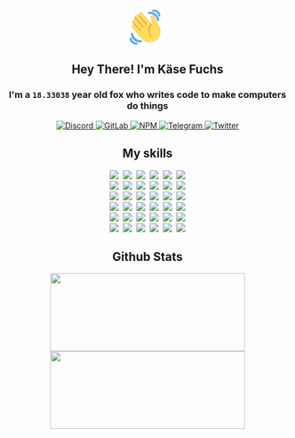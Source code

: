 <div><p align=center><img src=./resources/images/wave.gif width=64px height=64px></p><h2 align=center>Hey There! I'm Käse Fuchs</h2><h3 align=center>I'm a <code>18.33038</code> year old fox who writes code to make computers do things</h3><p align=center><a href=https://discord.com/users/507526681125322772><img alt=Discord src="https://img.shields.io/badge/Discord-5865F2?logo=discord&logoColor=white&style=flat-square#154a72edd4667c5766c51fb804e7106a"> </a><a href=https://gitlab.com/kasefuchs><img alt=GitLab src="https://img.shields.io/badge/GitLab-330F63?logo=gitlab&logoColor=white&style=flat-square#154a72edd4667c5766c51fb804e7106a"> </a><a href=https://npmjs.com/~kasefuchs><img alt=NPM src="https://img.shields.io/badge/NPM-CB3837?logo=npm&logoColor=white&style=flat-square#154a72edd4667c5766c51fb804e7106a"> </a><a href=https://t.me/kasefuchs><img alt=Telegram src="https://img.shields.io/badge/Telegram-2CA5E0?logo=telegram&logoColor=white&style=flat-square#154a72edd4667c5766c51fb804e7106a"> </a><a href=https://twitter.com/kasefuchs><img alt=Twitter src="https://img.shields.io/badge/Twitter-1DA1F2?logo=twitter&logoColor=white&style=flat-square#154a72edd4667c5766c51fb804e7106a"></a></p><h2 align=center>My skills</h2><p align=center><a href=https://aws.amazon.com/ ><picture><source srcset="https://skillicons.dev/icons?i=aws&theme=dark#154a72edd4667c5766c51fb804e7106a" media="(prefers-color-scheme: dark)"><source srcset="https://skillicons.dev/icons?i=aws&theme=light#154a72edd4667c5766c51fb804e7106a" media="(prefers-color-scheme: light), (prefers-color-scheme: no-preference)"><img src="https://skillicons.dev/icons?i=aws&theme=light#154a72edd4667c5766c51fb804e7106a"></picture></a>&nbsp;&nbsp;<a href=https://en.wikipedia.org/wiki/Bash_(Unix_shell)><picture><source srcset="https://skillicons.dev/icons?i=bash&theme=dark#154a72edd4667c5766c51fb804e7106a" media="(prefers-color-scheme: dark)"><source srcset="https://skillicons.dev/icons?i=bash&theme=light#154a72edd4667c5766c51fb804e7106a" media="(prefers-color-scheme: light), (prefers-color-scheme: no-preference)"><img src="https://skillicons.dev/icons?i=bash&theme=light#154a72edd4667c5766c51fb804e7106a"></picture></a>&nbsp;&nbsp;<a href=https://discord.com/developers/docs><picture><source srcset="https://skillicons.dev/icons?i=bots&theme=dark#154a72edd4667c5766c51fb804e7106a" media="(prefers-color-scheme: dark)"><source srcset="https://skillicons.dev/icons?i=bots&theme=light#154a72edd4667c5766c51fb804e7106a" media="(prefers-color-scheme: light), (prefers-color-scheme: no-preference)"><img src="https://skillicons.dev/icons?i=bots&theme=light#154a72edd4667c5766c51fb804e7106a"></picture></a>&nbsp;&nbsp;<a href=https://www.cloudflare.com/ ><picture><source srcset="https://skillicons.dev/icons?i=cloudflare&theme=dark#154a72edd4667c5766c51fb804e7106a" media="(prefers-color-scheme: dark)"><source srcset="https://skillicons.dev/icons?i=cloudflare&theme=light#154a72edd4667c5766c51fb804e7106a" media="(prefers-color-scheme: light), (prefers-color-scheme: no-preference)"><img src="https://skillicons.dev/icons?i=cloudflare&theme=light#154a72edd4667c5766c51fb804e7106a"></picture></a>&nbsp;&nbsp;<a href=https://en.wikipedia.org/wiki/CSS><picture><source srcset="https://skillicons.dev/icons?i=css&theme=dark#154a72edd4667c5766c51fb804e7106a" media="(prefers-color-scheme: dark)"><source srcset="https://skillicons.dev/icons?i=css&theme=light#154a72edd4667c5766c51fb804e7106a" media="(prefers-color-scheme: light), (prefers-color-scheme: no-preference)"><img src="https://skillicons.dev/icons?i=css&theme=light#154a72edd4667c5766c51fb804e7106a"></picture></a>&nbsp;&nbsp;<a href=https://www.docker.com/ ><picture><source srcset="https://skillicons.dev/icons?i=docker&theme=dark#154a72edd4667c5766c51fb804e7106a" media="(prefers-color-scheme: dark)"><source srcset="https://skillicons.dev/icons?i=docker&theme=light#154a72edd4667c5766c51fb804e7106a" media="(prefers-color-scheme: light), (prefers-color-scheme: no-preference)"><img src="https://skillicons.dev/icons?i=docker&theme=light#154a72edd4667c5766c51fb804e7106a"></picture></a><br><a href=https://www.electronjs.org/ ><picture><source srcset="https://skillicons.dev/icons?i=electron&theme=dark#154a72edd4667c5766c51fb804e7106a" media="(prefers-color-scheme: dark)"><source srcset="https://skillicons.dev/icons?i=electron&theme=light#154a72edd4667c5766c51fb804e7106a" media="(prefers-color-scheme: light), (prefers-color-scheme: no-preference)"><img src="https://skillicons.dev/icons?i=electron&theme=light#154a72edd4667c5766c51fb804e7106a"></picture></a>&nbsp;&nbsp;<a href=https://expressjs.com/ ><picture><source srcset="https://skillicons.dev/icons?i=express&theme=dark#154a72edd4667c5766c51fb804e7106a" media="(prefers-color-scheme: dark)"><source srcset="https://skillicons.dev/icons?i=express&theme=light#154a72edd4667c5766c51fb804e7106a" media="(prefers-color-scheme: light), (prefers-color-scheme: no-preference)"><img src="https://skillicons.dev/icons?i=express&theme=light#154a72edd4667c5766c51fb804e7106a"></picture></a>&nbsp;&nbsp;<a href=https://www.figma.com/ ><picture><source srcset="https://skillicons.dev/icons?i=figma&theme=dark#154a72edd4667c5766c51fb804e7106a" media="(prefers-color-scheme: dark)"><source srcset="https://skillicons.dev/icons?i=figma&theme=light#154a72edd4667c5766c51fb804e7106a" media="(prefers-color-scheme: light), (prefers-color-scheme: no-preference)"><img src="https://skillicons.dev/icons?i=figma&theme=light#154a72edd4667c5766c51fb804e7106a"></picture></a>&nbsp;&nbsp;<a href=https://firebase.google.com/ ><picture><source srcset="https://skillicons.dev/icons?i=firebase&theme=dark#154a72edd4667c5766c51fb804e7106a" media="(prefers-color-scheme: dark)"><source srcset="https://skillicons.dev/icons?i=firebase&theme=light#154a72edd4667c5766c51fb804e7106a" media="(prefers-color-scheme: light), (prefers-color-scheme: no-preference)"><img src="https://skillicons.dev/icons?i=firebase&theme=light#154a72edd4667c5766c51fb804e7106a"></picture></a>&nbsp;&nbsp;<a href=https://flask.palletsprojects.com/ ><picture><source srcset="https://skillicons.dev/icons?i=flask&theme=dark#154a72edd4667c5766c51fb804e7106a" media="(prefers-color-scheme: dark)"><source srcset="https://skillicons.dev/icons?i=flask&theme=light#154a72edd4667c5766c51fb804e7106a" media="(prefers-color-scheme: light), (prefers-color-scheme: no-preference)"><img src="https://skillicons.dev/icons?i=flask&theme=light#154a72edd4667c5766c51fb804e7106a"></picture></a>&nbsp;&nbsp;<a href=https://cloud.google.com/ ><picture><source srcset="https://skillicons.dev/icons?i=gcp&theme=dark#154a72edd4667c5766c51fb804e7106a" media="(prefers-color-scheme: dark)"><source srcset="https://skillicons.dev/icons?i=gcp&theme=light#154a72edd4667c5766c51fb804e7106a" media="(prefers-color-scheme: light), (prefers-color-scheme: no-preference)"><img src="https://skillicons.dev/icons?i=gcp&theme=light#154a72edd4667c5766c51fb804e7106a"></picture></a><br><a href=https://git-scm.com/ ><picture><source srcset="https://skillicons.dev/icons?i=git&theme=dark#154a72edd4667c5766c51fb804e7106a" media="(prefers-color-scheme: dark)"><source srcset="https://skillicons.dev/icons?i=git&theme=light#154a72edd4667c5766c51fb804e7106a" media="(prefers-color-scheme: light), (prefers-color-scheme: no-preference)"><img src="https://skillicons.dev/icons?i=git&theme=light#154a72edd4667c5766c51fb804e7106a"></picture></a>&nbsp;&nbsp;<a href=https://github.com/ ><picture><source srcset="https://skillicons.dev/icons?i=github&theme=dark#154a72edd4667c5766c51fb804e7106a" media="(prefers-color-scheme: dark)"><source srcset="https://skillicons.dev/icons?i=github&theme=light#154a72edd4667c5766c51fb804e7106a" media="(prefers-color-scheme: light), (prefers-color-scheme: no-preference)"><img src="https://skillicons.dev/icons?i=github&theme=light#154a72edd4667c5766c51fb804e7106a"></picture></a>&nbsp;&nbsp;<a href=https://gitlab.com/ ><picture><source srcset="https://skillicons.dev/icons?i=gitlab&theme=dark#154a72edd4667c5766c51fb804e7106a" media="(prefers-color-scheme: dark)"><source srcset="https://skillicons.dev/icons?i=gitlab&theme=light#154a72edd4667c5766c51fb804e7106a" media="(prefers-color-scheme: light), (prefers-color-scheme: no-preference)"><img src="https://skillicons.dev/icons?i=gitlab&theme=light#154a72edd4667c5766c51fb804e7106a"></picture></a>&nbsp;&nbsp;<a href=https://www.heroku.com/ ><picture><source srcset="https://skillicons.dev/icons?i=heroku&theme=dark#154a72edd4667c5766c51fb804e7106a" media="(prefers-color-scheme: dark)"><source srcset="https://skillicons.dev/icons?i=heroku&theme=light#154a72edd4667c5766c51fb804e7106a" media="(prefers-color-scheme: light), (prefers-color-scheme: no-preference)"><img src="https://skillicons.dev/icons?i=heroku&theme=light#154a72edd4667c5766c51fb804e7106a"></picture></a>&nbsp;&nbsp;<a href=https://en.wikipedia.org/wiki/HTML><picture><source srcset="https://skillicons.dev/icons?i=html&theme=dark#154a72edd4667c5766c51fb804e7106a" media="(prefers-color-scheme: dark)"><source srcset="https://skillicons.dev/icons?i=html&theme=light#154a72edd4667c5766c51fb804e7106a" media="(prefers-color-scheme: light), (prefers-color-scheme: no-preference)"><img src="https://skillicons.dev/icons?i=html&theme=light#154a72edd4667c5766c51fb804e7106a"></picture></a>&nbsp;&nbsp;<a href=https://en.wikipedia.org/wiki/JavaScript><picture><source srcset="https://skillicons.dev/icons?i=js&theme=dark#154a72edd4667c5766c51fb804e7106a" media="(prefers-color-scheme: dark)"><source srcset="https://skillicons.dev/icons?i=js&theme=light#154a72edd4667c5766c51fb804e7106a" media="(prefers-color-scheme: light), (prefers-color-scheme: no-preference)"><img src="https://skillicons.dev/icons?i=js&theme=light#154a72edd4667c5766c51fb804e7106a"></picture></a><br><a href=https://en.wikipedia.org/wiki/Linux><picture><source srcset="https://skillicons.dev/icons?i=linux&theme=dark#154a72edd4667c5766c51fb804e7106a" media="(prefers-color-scheme: dark)"><source srcset="https://skillicons.dev/icons?i=linux&theme=light#154a72edd4667c5766c51fb804e7106a" media="(prefers-color-scheme: light), (prefers-color-scheme: no-preference)"><img src="https://skillicons.dev/icons?i=linux&theme=light#154a72edd4667c5766c51fb804e7106a"></picture></a>&nbsp;&nbsp;<a href=https://mui.com/ ><picture><source srcset="https://skillicons.dev/icons?i=materialui&theme=dark#154a72edd4667c5766c51fb804e7106a" media="(prefers-color-scheme: dark)"><source srcset="https://skillicons.dev/icons?i=materialui&theme=light#154a72edd4667c5766c51fb804e7106a" media="(prefers-color-scheme: light), (prefers-color-scheme: no-preference)"><img src="https://skillicons.dev/icons?i=materialui&theme=light#154a72edd4667c5766c51fb804e7106a"></picture></a>&nbsp;&nbsp;<a href=https://en.wikipedia.org/wiki/Markdown><picture><source srcset="https://skillicons.dev/icons?i=md&theme=dark#154a72edd4667c5766c51fb804e7106a" media="(prefers-color-scheme: dark)"><source srcset="https://skillicons.dev/icons?i=md&theme=light#154a72edd4667c5766c51fb804e7106a" media="(prefers-color-scheme: light), (prefers-color-scheme: no-preference)"><img src="https://skillicons.dev/icons?i=md&theme=light#154a72edd4667c5766c51fb804e7106a"></picture></a>&nbsp;&nbsp;<a href=https://www.mongodb.com/ ><picture><source srcset="https://skillicons.dev/icons?i=mongodb&theme=dark#154a72edd4667c5766c51fb804e7106a" media="(prefers-color-scheme: dark)"><source srcset="https://skillicons.dev/icons?i=mongodb&theme=light#154a72edd4667c5766c51fb804e7106a" media="(prefers-color-scheme: light), (prefers-color-scheme: no-preference)"><img src="https://skillicons.dev/icons?i=mongodb&theme=light#154a72edd4667c5766c51fb804e7106a"></picture></a>&nbsp;&nbsp;<a href=https://www.mysql.com/ ><picture><source srcset="https://skillicons.dev/icons?i=mysql&theme=dark#154a72edd4667c5766c51fb804e7106a" media="(prefers-color-scheme: dark)"><source srcset="https://skillicons.dev/icons?i=mysql&theme=light#154a72edd4667c5766c51fb804e7106a" media="(prefers-color-scheme: light), (prefers-color-scheme: no-preference)"><img src="https://skillicons.dev/icons?i=mysql&theme=light#154a72edd4667c5766c51fb804e7106a"></picture></a>&nbsp;&nbsp;<a href=https://nextjs.org/ ><picture><source srcset="https://skillicons.dev/icons?i=nextjs&theme=dark#154a72edd4667c5766c51fb804e7106a" media="(prefers-color-scheme: dark)"><source srcset="https://skillicons.dev/icons?i=nextjs&theme=light#154a72edd4667c5766c51fb804e7106a" media="(prefers-color-scheme: light), (prefers-color-scheme: no-preference)"><img src="https://skillicons.dev/icons?i=nextjs&theme=light#154a72edd4667c5766c51fb804e7106a"></picture></a><br><a href=https://nodejs.org/en/ ><picture><source srcset="https://skillicons.dev/icons?i=nodejs&theme=dark#154a72edd4667c5766c51fb804e7106a" media="(prefers-color-scheme: dark)"><source srcset="https://skillicons.dev/icons?i=nodejs&theme=light#154a72edd4667c5766c51fb804e7106a" media="(prefers-color-scheme: light), (prefers-color-scheme: no-preference)"><img src="https://skillicons.dev/icons?i=nodejs&theme=light#154a72edd4667c5766c51fb804e7106a"></picture></a>&nbsp;&nbsp;<a href=https://www.postgresql.org/ ><picture><source srcset="https://skillicons.dev/icons?i=postgres&theme=dark#154a72edd4667c5766c51fb804e7106a" media="(prefers-color-scheme: dark)"><source srcset="https://skillicons.dev/icons?i=postgres&theme=light#154a72edd4667c5766c51fb804e7106a" media="(prefers-color-scheme: light), (prefers-color-scheme: no-preference)"><img src="https://skillicons.dev/icons?i=postgres&theme=light#154a72edd4667c5766c51fb804e7106a"></picture></a>&nbsp;&nbsp;<a href=https://learn.microsoft.com/en-us/powershell/ ><picture><source srcset="https://skillicons.dev/icons?i=powershell&theme=dark#154a72edd4667c5766c51fb804e7106a" media="(prefers-color-scheme: dark)"><source srcset="https://skillicons.dev/icons?i=powershell&theme=light#154a72edd4667c5766c51fb804e7106a" media="(prefers-color-scheme: light), (prefers-color-scheme: no-preference)"><img src="https://skillicons.dev/icons?i=powershell&theme=light#154a72edd4667c5766c51fb804e7106a"></picture></a>&nbsp;&nbsp;<a href=https://www.python.org/ ><picture><source srcset="https://skillicons.dev/icons?i=py&theme=dark#154a72edd4667c5766c51fb804e7106a" media="(prefers-color-scheme: dark)"><source srcset="https://skillicons.dev/icons?i=py&theme=light#154a72edd4667c5766c51fb804e7106a" media="(prefers-color-scheme: light), (prefers-color-scheme: no-preference)"><img src="https://skillicons.dev/icons?i=py&theme=light#154a72edd4667c5766c51fb804e7106a"></picture></a>&nbsp;&nbsp;<a href=https://www.raspberrypi.org/ ><picture><source srcset="https://skillicons.dev/icons?i=raspberrypi&theme=dark#154a72edd4667c5766c51fb804e7106a" media="(prefers-color-scheme: dark)"><source srcset="https://skillicons.dev/icons?i=raspberrypi&theme=light#154a72edd4667c5766c51fb804e7106a" media="(prefers-color-scheme: light), (prefers-color-scheme: no-preference)"><img src="https://skillicons.dev/icons?i=raspberrypi&theme=light#154a72edd4667c5766c51fb804e7106a"></picture></a>&nbsp;&nbsp;<a href=https://reactjs.org/ ><picture><source srcset="https://skillicons.dev/icons?i=react&theme=dark#154a72edd4667c5766c51fb804e7106a" media="(prefers-color-scheme: dark)"><source srcset="https://skillicons.dev/icons?i=react&theme=light#154a72edd4667c5766c51fb804e7106a" media="(prefers-color-scheme: light), (prefers-color-scheme: no-preference)"><img src="https://skillicons.dev/icons?i=react&theme=light#154a72edd4667c5766c51fb804e7106a"></picture></a><br><a href=https://redux.js.org/ ><picture><source srcset="https://skillicons.dev/icons?i=redux&theme=dark#154a72edd4667c5766c51fb804e7106a" media="(prefers-color-scheme: dark)"><source srcset="https://skillicons.dev/icons?i=redux&theme=light#154a72edd4667c5766c51fb804e7106a" media="(prefers-color-scheme: light), (prefers-color-scheme: no-preference)"><img src="https://skillicons.dev/icons?i=redux&theme=light#154a72edd4667c5766c51fb804e7106a"></picture></a>&nbsp;&nbsp;<a href=https://en.wikipedia.org/wiki/Regular_expression><picture><source srcset="https://skillicons.dev/icons?i=regex&theme=dark#154a72edd4667c5766c51fb804e7106a" media="(prefers-color-scheme: dark)"><source srcset="https://skillicons.dev/icons?i=regex&theme=light#154a72edd4667c5766c51fb804e7106a" media="(prefers-color-scheme: light), (prefers-color-scheme: no-preference)"><img src="https://skillicons.dev/icons?i=regex&theme=light#154a72edd4667c5766c51fb804e7106a"></picture></a>&nbsp;&nbsp;<a href=https://en.wikipedia.org/wiki/Sass_(stylesheet_language)><picture><source srcset="https://skillicons.dev/icons?i=sass&theme=dark#154a72edd4667c5766c51fb804e7106a" media="(prefers-color-scheme: dark)"><source srcset="https://skillicons.dev/icons?i=sass&theme=light#154a72edd4667c5766c51fb804e7106a" media="(prefers-color-scheme: light), (prefers-color-scheme: no-preference)"><img src="https://skillicons.dev/icons?i=sass&theme=light#154a72edd4667c5766c51fb804e7106a"></picture></a>&nbsp;&nbsp;<a href=https://www.typescriptlang.org/ ><picture><source srcset="https://skillicons.dev/icons?i=ts&theme=dark#154a72edd4667c5766c51fb804e7106a" media="(prefers-color-scheme: dark)"><source srcset="https://skillicons.dev/icons?i=ts&theme=light#154a72edd4667c5766c51fb804e7106a" media="(prefers-color-scheme: light), (prefers-color-scheme: no-preference)"><img src="https://skillicons.dev/icons?i=ts&theme=light#154a72edd4667c5766c51fb804e7106a"></picture></a>&nbsp;&nbsp;<a href=https://unity.com/ ><picture><source srcset="https://skillicons.dev/icons?i=unity&theme=dark#154a72edd4667c5766c51fb804e7106a" media="(prefers-color-scheme: dark)"><source srcset="https://skillicons.dev/icons?i=unity&theme=light#154a72edd4667c5766c51fb804e7106a" media="(prefers-color-scheme: light), (prefers-color-scheme: no-preference)"><img src="https://skillicons.dev/icons?i=unity&theme=light#154a72edd4667c5766c51fb804e7106a"></picture></a>&nbsp;&nbsp;<a href=https://workers.cloudflare.com/ ><picture><source srcset="https://skillicons.dev/icons?i=workers&theme=dark#154a72edd4667c5766c51fb804e7106a" media="(prefers-color-scheme: dark)"><source srcset="https://skillicons.dev/icons?i=workers&theme=light#154a72edd4667c5766c51fb804e7106a" media="(prefers-color-scheme: light), (prefers-color-scheme: no-preference)"><img src="https://skillicons.dev/icons?i=workers&theme=light#154a72edd4667c5766c51fb804e7106a"></picture></a><br></p><h2 align=center>Github Stats</h2><p align=center><picture><source srcset="https://github-readme-stats-kasefuchs.vercel.app/api/?count_private=true&hide_border=true&hide_rank=true&line_height=20&hide_title=true&username=Kasefuchs&theme=dark#154a72edd4667c5766c51fb804e7106a" media="(prefers-color-scheme: dark)"><source srcset="https://github-readme-stats-kasefuchs.vercel.app/api/?count_private=true&hide_border=true&hide_rank=true&line_height=20&hide_title=true&username=Kasefuchs&theme=light#154a72edd4667c5766c51fb804e7106a" media="(prefers-color-scheme: light), (prefers-color-scheme: no-preference)"><img align=middle width=350 height=140 src="https://github-readme-stats-kasefuchs.vercel.app/api/?count_private=true&hide_border=true&hide_rank=true&line_height=20&hide_title=true&username=Kasefuchs&theme=light#154a72edd4667c5766c51fb804e7106a"></picture><picture><source srcset="https://github-readme-stats-kasefuchs.vercel.app/api/top-langs/?count_private=true&hide_border=true&layout=compact&username=Kasefuchs&theme=dark#154a72edd4667c5766c51fb804e7106a" media="(prefers-color-scheme: dark)"><source srcset="https://github-readme-stats-kasefuchs.vercel.app/api/top-langs/?count_private=true&hide_border=true&layout=compact&username=Kasefuchs&theme=light#154a72edd4667c5766c51fb804e7106a" media="(prefers-color-scheme: light), (prefers-color-scheme: no-preference)"><img align=middle width=350 height=140 src="https://github-readme-stats-kasefuchs.vercel.app/api/top-langs/?count_private=true&hide_border=true&layout=compact&username=Kasefuchs&theme=light#154a72edd4667c5766c51fb804e7106a"></picture></p><img src="https://hit.yhype.me/github/profile?user_id=64592097#154a72edd4667c5766c51fb804e7106a" alt=""></div>